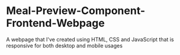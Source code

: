 # Meal-Preview-Component-Frontend-Webpage
A webpage that I've created using HTML, CSS and JavaScript that is responsive for both desktop and mobile usages
